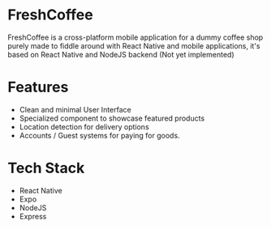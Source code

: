 # FreshCoffee
FreshCoffee is a cross-platform mobile application for a dummy coffee shop purely made to fiddle around with React Native and mobile applications, it's based on React Native and NodeJS backend (Not yet implemented)
# Features
- Clean and minimal User Interface
- Specialized component to showcase featured products
- Location detection for delivery options
- Accounts / Guest systems for paying for goods.
# Tech Stack
- React Native
- Expo
- NodeJS
- Express
